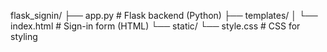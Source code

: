 flask_signin/
├── app.py            # Flask backend (Python)
├── templates/
│   └── index.html    # Sign-in form (HTML)
└── static/
    └── style.css     # CSS for styling
